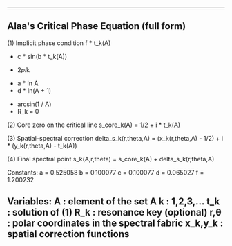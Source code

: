 --------------------------------------------------------
Alaa's Critical Phase Equation (full form)
--------------------------------------------------------
(1) Implicit phase condition
    f * t_k(A)
  + c * sin(b * t_k(A))
  - 2*pi*k
  + a * ln A
  + d * ln(A + 1)
  - arcsin(1 / A)
  - R_k
  = 0

(2) Core zero on the critical line
    s_core_k(A) = 1/2 + i * t_k(A)

(3) Spatial–spectral correction
    delta_s_k(r,theta,A)
      = (x_k(r,theta,A) - 1/2)
      + i * (y_k(r,theta,A) - t_k(A))

(4) Final spectral point
    s_k(A,r,theta) = s_core_k(A) + delta_s_k(r,theta,A)

Constants:
    a = 0.525058
    b = 0.100077
    c = 0.100077
    d = 0.065027
    f = 1.200232

Variables:
    A     : element of the set A
    k     : 1,2,3,...
    t_k   : solution of (1)
    R_k   : resonance key (optional)
    r,θ   : polar coordinates in the spectral fabric
    x_k,y_k : spatial correction functions
--------------------------------------------------------
